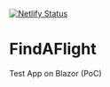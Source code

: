 [![Netlify Status](https://api.netlify.com/api/v1/badges/f9952535-79e3-495e-9f79-069160ec23b2/deploy-status)](https://app.netlify.com/sites/findaflightdemoapp/deploys)

# FindAFlight
Test App on Blazor (PoC)
